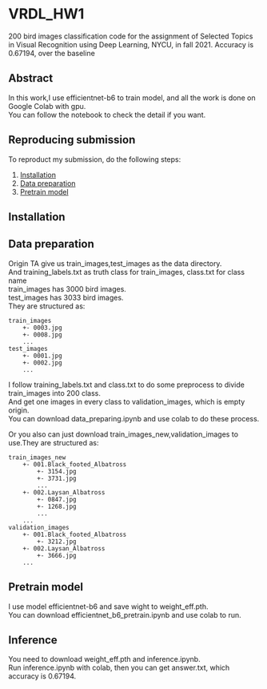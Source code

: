# VRDL_HW1
200 bird images classification code for the assignment of Selected Topics in Visual Recognition using Deep Learning, NYCU, in fall 2021.
Accuracy is 0.67194, over the baseline
## Abstract
In this work,I use efficientnet-b6 to train model, and all the work is done on Google Colab with gpu.<br>
You can follow the notebook to check the detail if you want.<br>

## Reproducing submission
To reproduct my submission, do the following steps:
1. [Installation](#installation)
2. [Data preparation](#data-preparation)
3. [Pretrain model](#pretrain-model)
## Installation

## Data preparation
Origin TA give us train_images,test_images as the data directory.<br>
And training_labels.txt as truth class for train_images, class.txt for class name<br>
train_images has 3000 bird images.<br>
test_images has 3033 bird images.<br>
They are structured as:
```
train_images
    +- 0003.jpg
    +- 0008.jpg
    ...
test_images
    +- 0001.jpg
    +- 0002.jpg
    ...
```

I follow training_labels.txt and class.txt to do some preprocess to divide train_images into 200 class.<br>
And get one images in every class to validation_images, which is empty origin.<br>
You can download data_preparing.ipynb and use colab to do these process.<br>

Or you also can just download train_images_new,validation_images to use.They are structured as:
```
train_images_new
    +- 001.Black_footed_Albatross
        +- 3154.jpg
        +- 3731.jpg
        ...
    +- 002.Laysan_Albatross
        +- 0847.jpg
        +- 1268.jpg
        ...
    ...
validation_images
    +- 001.Black_footed_Albatross
        +- 3212.jpg
    +- 002.Laysan_Albatross
        +- 3666.jpg
    ...
```

## Pretrain model
I use model efficientnet-b6 and save wight to weight_eff.pth.<br>
You can download efficientnet_b6_pretrain.ipynb and use colab to run.<br>

## Inference
You need to download weight_eff.pth and inference.ipynb.<br>
Run inference.ipynb with colab, then you can get answer.txt, which accuracy is 0.67194.<br>

